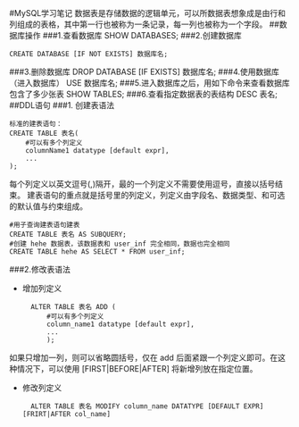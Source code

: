 #MySQL学习笔记
数据表是存储数据的逻辑单元，可以所数据表想象成是由行和列组成的表格，其中第一行也被称为一条记录，每一列也被称为一个字段。
##数据库操作
###1.查看数据库
    SHOW DATABASES;
###2.创建数据库
```
CREATE DATABASE [IF NOT EXISTS] 数据库名;
```
###3.删除数据库
    DROP DATABASE [IF EXISTS] 数据库名;
###4.使用数据库（进入数据库）
    USE 数据库名;
###5.进入数据库之后，用如下命令来查看数据库包含了多少张表
    SHOW TABLES;
###6.查看指定数据表的表结构
    DESC 表名;
##DDL语句
###1. 创建表语法

    标准的建表语句：
    CREATE TABLE 表名(
        #可以有多个列定义
        columnName1 datatype [default expr],
        ...
    );
每个列定义以英文逗号(,)隔开，最的一个列定义不需要使用逗号，直接以括号结束。
建表语句的重点就是括号里的列定义，列定义由字段名、数据类型、和可选的默认值与约束组成。

    #用子查询建表语句建表
    CREATE TABLE 表名 AS SUBQUERY;
    #创建 hehe 数据表，该数据表和 user_inf 完全相同，数据也完全相同
    CREATE TABLE hehe AS SELECT * FROM user_inf;
###2.修改表语法
* 增加列定义
    
        ALTER TABLE 表名 ADD (
            #可以有多个列定义
            column_name1 datatype [default expr],
            ...
            );
如果只增加一列，则可以省略圆括号，仅在 add 后面紧跟一个列定义即可。在这种情况下，可以使用 [FIRST|BEFORE|AFTER] 将新增列放在指定位置。

* 修改列定义
        
        ALTER TABLE 表名 MODIFY column_name DATATYPE [DEFAULT EXPR] [FRIRT|AFTER col_name]

